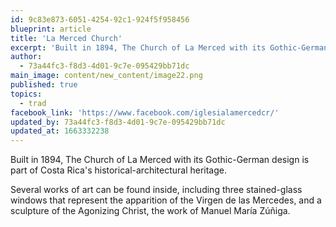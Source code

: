 ```yaml
---
id: 9c83e873-6051-4254-92c1-924f5f958456
blueprint: article
title: 'La Merced Church'
excerpt: 'Built in 1894, The Church of La Merced with its Gothic-German design'
author:
  - 73a44fc3-f8d3-4d01-9c7e-095429bb71dc
main_image: content/new_content/image22.png
published: true
topics:
  - trad
facebook_link: 'https://www.facebook.com/iglesialamercedcr/'
updated_by: 73a44fc3-f8d3-4d01-9c7e-095429bb71dc
updated_at: 1663332238
---
```

Built in 1894, The Church of La Merced with its Gothic-German design is part of Costa Rica's historical-architectural heritage. 

Several works of art can be found inside, including three stained-glass windows that represent the apparition of the Virgen de las Mercedes, and a sculpture of the Agonizing Christ, the work of Manuel María Zúñiga.